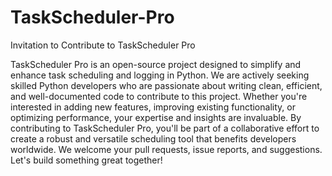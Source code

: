# TaskScheduler-Pro
Invitation to Contribute to TaskScheduler Pro

TaskScheduler Pro is an open-source project designed to simplify and enhance task scheduling and logging in Python. We are actively seeking skilled Python developers who are passionate about writing clean, efficient, and well-documented code to contribute to this project. Whether you're interested in adding new features, improving existing functionality, or optimizing performance, your expertise and insights are invaluable. By contributing to TaskScheduler Pro, you'll be part of a collaborative effort to create a robust and versatile scheduling tool that benefits developers worldwide. We welcome your pull requests, issue reports, and suggestions. Let's build something great together!